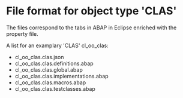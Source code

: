 # File format for object type 'CLAS'

The files correspond to the tabs in ABAP in Eclipse enriched with the property file.

A list for an examplary 'CLAS' cl_oo_clas:
* cl_oo_clas.clas.json
* cl_oo_clas.clas.definitions.abap
* cl_oo_clas.clas.global.abap
* cl_oo_clas.clas.implementations.abap
* cl_oo_clas.clas.macros.abap
* cl_oo_clas.clas.testclasses.abap
